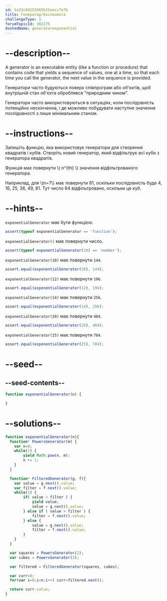 ```yaml
---
id: 5a23c84252665b21eecc7e7b
title: Генератор/Експонента
challengeType: 1
forumTopicId: 302275
dashedName: generatorexponential
---
```


# --description--

A generator is an executable entity (like a function or procedure) that contains code that yields a sequence of values, one at a time, so that each time you call the generator, the next value in the sequence is provided.

Генератори часто будуються поверх співпрограм або об'єктів, щоб внутрішній стан об'єкта оброблявся "природним чином".

Генератори часто використовуються в ситуаціях, коли послідовність потенційно нескінченна, і де можливо побудувати наступне значення послідовності з лише мінімальним станом.

# --instructions--

Запишіть функцію, яка використовує генератори для створення квадратів і кубів. Створіть новий генератор, який відфільтрує всі куби з генератора квадратів.

Функція має повернути \\( n^{th} \\) значення відфільтрованого генератора.

Наприклад, для \\(n=7\\) має повернути 81, оскільки послідовність буде 4, 16, 25, 36, 49, 81. Тут число 64 відфільтровано, оскільки це куб.

# --hints--

`exponentialGenerator` має бути функцією.

```js
assert(typeof exponentialGenerator == 'function');
```

`exponentialGenerator()` має повернути число.

```js
assert(typeof exponentialGenerator(10) == 'number');
```

`exponentialGenerator(10)` має повернути `144`.

```js
assert.equal(exponentialGenerator(10), 144);
```

`exponentialGenerator(12)` має повернути `196`.

```js
assert.equal(exponentialGenerator(12), 196);
```

`exponentialGenerator(14)` має повернути `256`.

```js
assert.equal(exponentialGenerator(14), 256);
```

`exponentialGenerator(20)` має повернути `484`.

```js
assert.equal(exponentialGenerator(20), 484);
```

`exponentialGenerator(25)` має повернути `784`.

```js
assert.equal(exponentialGenerator(25), 784);
```

# --seed--

## --seed-contents--

```js
function exponentialGenerator(n) {

}
```

# --solutions--

```js
function exponentialGenerator(n){
  function* PowersGenerator(m) {
    var n=0;
    while(1) {
        yield Math.pow(n, m);
        n += 1;
    }
  }

  function* FilteredGenerator(g, f){
    var value = g.next().value;
    var filter = f.next().value;
    while(1) {
        if( value < filter ) {
            yield value;
            value = g.next().value;
        } else if ( value > filter ) {
            filter = f.next().value;
        } else {
            value = g.next().value;
            filter = f.next().value;
        }
    }
  }

  var squares = PowersGenerator(2);
  var cubes = PowersGenerator(3);

  var filtered = FilteredGenerator(squares, cubes);

  var curr=0;
  for(var i=0;i<n;i++) curr=filtered.next();

  return curr.value;
}
```
